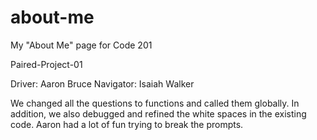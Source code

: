 # about-me
My "About Me" page for Code 201


Paired-Project-01

Driver: Aaron Bruce
Navigator: Isaiah Walker

We changed all the questions to functions and called them globally. In addition, we also debugged and refined the white spaces in the existing code. Aaron had a lot of fun trying to break the prompts.
